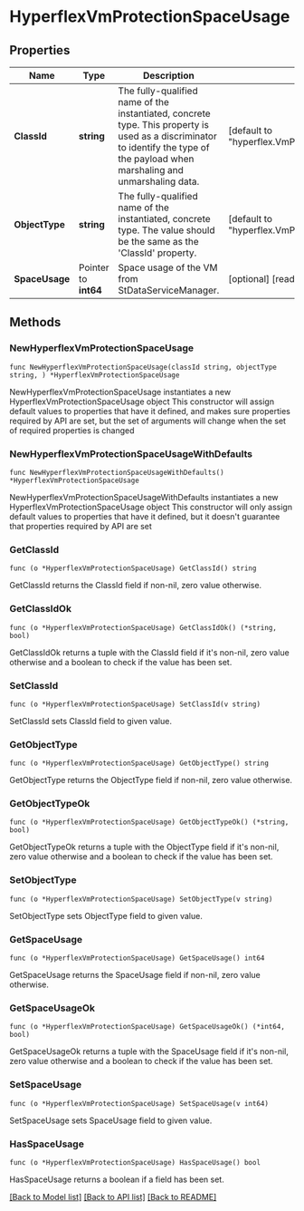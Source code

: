 # HyperflexVmProtectionSpaceUsage

## Properties

Name | Type | Description | Notes
------------ | ------------- | ------------- | -------------
**ClassId** | **string** | The fully-qualified name of the instantiated, concrete type. This property is used as a discriminator to identify the type of the payload when marshaling and unmarshaling data. | [default to "hyperflex.VmProtectionSpaceUsage"]
**ObjectType** | **string** | The fully-qualified name of the instantiated, concrete type. The value should be the same as the &#39;ClassId&#39; property. | [default to "hyperflex.VmProtectionSpaceUsage"]
**SpaceUsage** | Pointer to **int64** | Space usage of the VM from StDataServiceManager. | [optional] [readonly] 

## Methods

### NewHyperflexVmProtectionSpaceUsage

`func NewHyperflexVmProtectionSpaceUsage(classId string, objectType string, ) *HyperflexVmProtectionSpaceUsage`

NewHyperflexVmProtectionSpaceUsage instantiates a new HyperflexVmProtectionSpaceUsage object
This constructor will assign default values to properties that have it defined,
and makes sure properties required by API are set, but the set of arguments
will change when the set of required properties is changed

### NewHyperflexVmProtectionSpaceUsageWithDefaults

`func NewHyperflexVmProtectionSpaceUsageWithDefaults() *HyperflexVmProtectionSpaceUsage`

NewHyperflexVmProtectionSpaceUsageWithDefaults instantiates a new HyperflexVmProtectionSpaceUsage object
This constructor will only assign default values to properties that have it defined,
but it doesn't guarantee that properties required by API are set

### GetClassId

`func (o *HyperflexVmProtectionSpaceUsage) GetClassId() string`

GetClassId returns the ClassId field if non-nil, zero value otherwise.

### GetClassIdOk

`func (o *HyperflexVmProtectionSpaceUsage) GetClassIdOk() (*string, bool)`

GetClassIdOk returns a tuple with the ClassId field if it's non-nil, zero value otherwise
and a boolean to check if the value has been set.

### SetClassId

`func (o *HyperflexVmProtectionSpaceUsage) SetClassId(v string)`

SetClassId sets ClassId field to given value.


### GetObjectType

`func (o *HyperflexVmProtectionSpaceUsage) GetObjectType() string`

GetObjectType returns the ObjectType field if non-nil, zero value otherwise.

### GetObjectTypeOk

`func (o *HyperflexVmProtectionSpaceUsage) GetObjectTypeOk() (*string, bool)`

GetObjectTypeOk returns a tuple with the ObjectType field if it's non-nil, zero value otherwise
and a boolean to check if the value has been set.

### SetObjectType

`func (o *HyperflexVmProtectionSpaceUsage) SetObjectType(v string)`

SetObjectType sets ObjectType field to given value.


### GetSpaceUsage

`func (o *HyperflexVmProtectionSpaceUsage) GetSpaceUsage() int64`

GetSpaceUsage returns the SpaceUsage field if non-nil, zero value otherwise.

### GetSpaceUsageOk

`func (o *HyperflexVmProtectionSpaceUsage) GetSpaceUsageOk() (*int64, bool)`

GetSpaceUsageOk returns a tuple with the SpaceUsage field if it's non-nil, zero value otherwise
and a boolean to check if the value has been set.

### SetSpaceUsage

`func (o *HyperflexVmProtectionSpaceUsage) SetSpaceUsage(v int64)`

SetSpaceUsage sets SpaceUsage field to given value.

### HasSpaceUsage

`func (o *HyperflexVmProtectionSpaceUsage) HasSpaceUsage() bool`

HasSpaceUsage returns a boolean if a field has been set.


[[Back to Model list]](../README.md#documentation-for-models) [[Back to API list]](../README.md#documentation-for-api-endpoints) [[Back to README]](../README.md)


